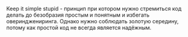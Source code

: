 Keep it simple stupid - принцип при котором нужно стремиться код делать до безобразия простым и понятным и избегать оверинджениринга.
Однако нужно соблюдать золотую середину, потому как простой код не всегда является надёжным.